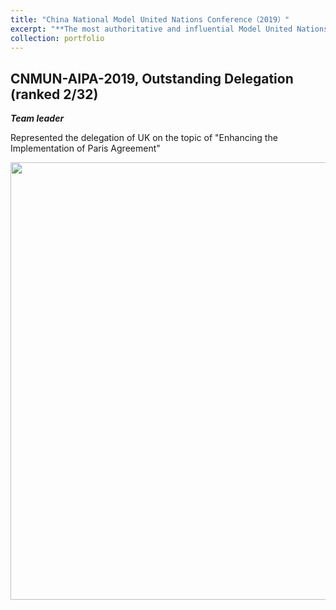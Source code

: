 ```yaml
---
title: "China National Model United Nations Conference（2019）"
excerpt: "**The most authoritative and influential Model United Nations activity in China**<br/><img src='/images/activities/mun.png' width='600'>"
collection: portfolio
---
```


CNMUN-AIPA-2019, Outstanding Delegation (ranked 2/32)
---
***Team leader***

Represented the delegation of UK on the topic of "Enhancing the Implementation of Paris Agreement"
<div align=center>
 <img src="/images/activities/mun.png" width="700" />
</div>
